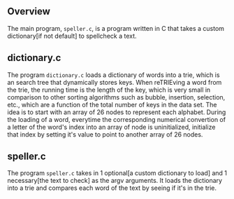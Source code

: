 ## Overview

The main program, `speller.c`, is a program written in C that takes a custom dictionary[if not default] to spellcheck a text.	


## dictionary.c

The program `dictionary.c` loads a dictionary of words into a trie, which is an search tree that dynamically stores keys. When reTRIEving a word from the trie, the running time is the length of the key, which is very small in comparison to other sorting algorithms such as bubble, insertion, selection, etc., which are a function of the total number of keys in the data set. The idea is to start with an array of 26 nodes to represent each alphabet. During the loading of a word, everytime the corresponding numerical convertion of a letter of the word's index into an array of node is uninitialized, initialize that index by setting it's value to point to another array of 26 nodes. 

## speller.c

The program `speller.c` takes in 1 optional[a custom dictionary to load] and 1 necessary[the text to check] as the argv arguments. It loads the dictionary into a trie and compares each word of the text by seeing if it's in the trie.